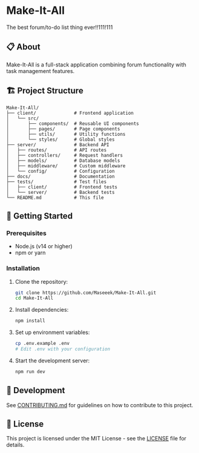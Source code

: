 # Make-It-All

The best forum/to-do list thing ever!!111!111

## 📋 About

Make-It-All is a full-stack application combining forum functionality with task management features.

## 🏗️ Project Structure

```
Make-It-All/
├── client/              # Frontend application
│   └── src/
│       ├── components/  # Reusable UI components
│       ├── pages/       # Page components
│       ├── utils/       # Utility functions
│       └── styles/      # Global styles
├── server/              # Backend API
│   ├── routes/          # API routes
│   ├── controllers/     # Request handlers
│   ├── models/          # Database models
│   ├── middleware/      # Custom middleware
│   └── config/          # Configuration
├── docs/                # Documentation
├── tests/               # Test files
│   ├── client/          # Frontend tests
│   └── server/          # Backend tests
└── README.md            # This file
```

## 🚀 Getting Started

### Prerequisites

- Node.js (v14 or higher)
- npm or yarn

### Installation

1. Clone the repository:
   ```bash
   git clone https://github.com/Maseeek/Make-It-All.git
   cd Make-It-All
   ```

2. Install dependencies:
   ```bash
   npm install
   ```

3. Set up environment variables:
   ```bash
   cp .env.example .env
   # Edit .env with your configuration
   ```

4. Start the development server:
   ```bash
   npm run dev
   ```

## 📝 Development

See [CONTRIBUTING.md](CONTRIBUTING.md) for guidelines on how to contribute to this project.

## 📄 License

This project is licensed under the MIT License - see the [LICENSE](LICENSE) file for details.
